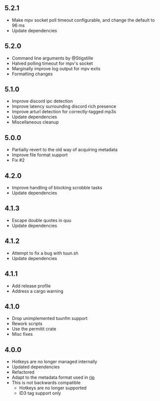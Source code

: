 ## 5.2.1
- Make mpv socket poll timeout configurable, and change the default to 96 ms
- Update dependencies

## 5.2.0
- Command line arguments by @Stigstille
- Halved polling timeout for mpv's socket
- Marginally improve log output for mpv exits
- Formatting changes

## 5.1.0
- Improve discord ipc detection
- Improve latency surrounding discord rich presence
- Improve arturl detection for correctly-tagged mp3s
- Update dependencies
- Miscellaneous cleanup

## 5.0.0
- Partially revert to the old way of acquiring metadata
- Improve file format support
- Fix #2

## 4.2.0
- Improve handling of blocking scrobble tasks
- Update dependencies

## 4.1.3
- Escape double quotes in quu
- Update dependencies

## 4.1.2
- Attempt to fix a bug with tuun.sh
- Update dependencies

## 4.1.1
- Add release profile
- Address a cargo warning

## 4.1.0
- Drop unimplemented tuunfm support
- Rework scripts
- Use the permitit crate
- Misc fixes

## 4.0.0
- Hotkeys are no longer managed internally
- Updated dependencies
- Refactored
- Adapt to the metadata format used in [rip](https://git.gay/Tox/rip)
- This is not backwards compatible
    - Hotkeys are no longer supported
    - ID3 tag support only
